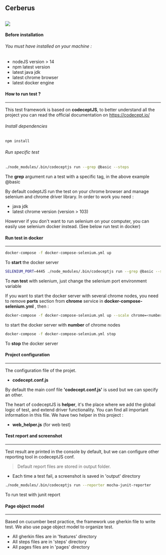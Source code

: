 ## Cerberus
![](https://cdn-icons-png.flaticon.com/128/1430/1430151.png)
----------

#### Before installation

###### You must have installed on your machine :
- nodeJS version > 14 
- npm latest version
- latest java jdk
- latest chrome browser
- latest docker engine

#### How to run test  ?
----------

This test framework is based on **codeceptJS**, to better understand all the project you can read the official documentation on https://codecept.io/

######  Install dependencies
```bash
npm install
```

######  Run specific test
```bash
./node_modules/.bin/codeceptjs run --grep @basic --steps
```
The **grep** argument run a test with a specific tag, in the above example @basic

By default codeptJS run the test on your chrome browser and manage selenium and chrome driver library. In order to work you need : 
- java jdk
- latest chrome version (version > 103)

Howerver if you don't want to run selenium on your computer, you can easily use selenium docker instead. (See below run test in docker)

####  Run test in docker
----------

```bash
docker-compose -f docker-compose-selenium.yml up
```
To **start** the docker server

```bash
SELENIUM_PORT=4445 ./node_modules/.bin/codeceptjs run --grep @basic --steps
```
To **run test** with selenium, just change the selenium port environment variable

If you want to start the docker server with several chrome nodes, you need to remove **ports** section from **chrome** service in **docker-compose-selenium.yml** , then :

```bash
docker-compose -f docker-compose-selenium.yml up --scale chrome=<number>

```
to start the docker server with **number** of chrome nodes

```bash
docker-compose -f docker-compose-selenium.yml stop
```
To **stop** the docker server

####  Project configuration
----------

The configuration file of the projet.
* **codecept.conf.js**

By default the main conf file **'codecept.conf.js'** is used but we can specify an other.

The heart of codeceptJS is **helper**, it's the place where we add the global logic of test, and extend driver functionality. You can find all important information in this file. We have two helper in this project :
- **web_helper.js** (for web test)

####  Test report and screenshot
----------

Test result are printed in the console by default, but we can configure other reporting tool in codeceptJS conf.
>Default report files are stored in output folder.
- Each time a test fail, a screenshot is saved in 'output' directory

```bash
./node_modules/.bin/codeceptjs run --reporter mocha-junit-reporter
```
To run test with junit report

####  Page object model
----------

Based on cucumber best practice, the framework use gherkin file to write test. We also use page object model to organize test.
- All gherkin files are in 'features' directory
- All steps files are in 'steps' directory
- All pages files are in 'pages' directory